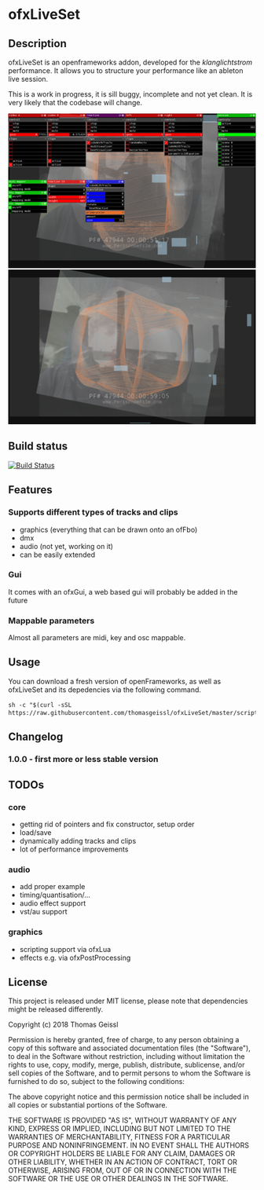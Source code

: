 # ofxLiveSet

## Description
ofxLiveSet is an openframeworks addon, developed for the *klanglichtstrom* performance. It allows you to structure your performance like an ableton live session. 

This is a work in progress, it is sill buggy, incomplete and not yet clean. It is very likely that the codebase will change.

![screenshot](./screenshot_gui.png)
![screenshot](./screenshot_output.png)

## Build status
[![Build Status](https://travis-ci.org/thomasgeissl/ofxLiveSet.svg?branch=master)](https://travis-ci.org/thomasgeissl/ofxLiveSet)


## Features
### Supports different types of tracks and clips
* graphics (everything that can be drawn onto an ofFbo)
* dmx
* audio (not yet, working on it)
* can be easily extended

### Gui
It comes with an ofxGui, a web based gui will probably be added in the future

### Mappable parameters
Almost all parameters are midi, key and osc mappable. 

## Usage
You can download a fresh version of openFrameworks, as well as ofxLiveSet and its depedencies via the following command.

```
sh -c "$(curl -sSL https://raw.githubusercontent.com/thomasgeissl/ofxLiveSet/master/scripts/install.sh)"
```
## Changelog
### 1.0.0 - first more or less stable version

## TODOs
### core
* getting rid of pointers and fix constructor, setup order
* load/save
* dynamically adding tracks and clips
* lot of performance improvements
### audio
* add proper example
* timing/quantisation/...
* audio effect support
* vst/au support
### graphics
* scripting support via ofxLua
* effects e.g. via ofxPostProcessing

## License
This project is released under MIT license, please note that dependencies might be released differently.

Copyright (c) 2018 Thomas Geissl

Permission is hereby granted, free of charge, to any person obtaining a copy
of this software and associated documentation files (the "Software"), to deal
in the Software without restriction, including without limitation the rights
to use, copy, modify, merge, publish, distribute, sublicense, and/or sell
copies of the Software, and to permit persons to whom the Software is
furnished to do so, subject to the following conditions:

The above copyright notice and this permission notice shall be included in all
copies or substantial portions of the Software.

THE SOFTWARE IS PROVIDED "AS IS", WITHOUT WARRANTY OF ANY KIND, EXPRESS OR
IMPLIED, INCLUDING BUT NOT LIMITED TO THE WARRANTIES OF MERCHANTABILITY,
FITNESS FOR A PARTICULAR PURPOSE AND NONINFRINGEMENT. IN NO EVENT SHALL THE
AUTHORS OR COPYRIGHT HOLDERS BE LIABLE FOR ANY CLAIM, DAMAGES OR OTHER
LIABILITY, WHETHER IN AN ACTION OF CONTRACT, TORT OR OTHERWISE, ARISING FROM,
OUT OF OR IN CONNECTION WITH THE SOFTWARE OR THE USE OR OTHER DEALINGS IN THE
SOFTWARE.
